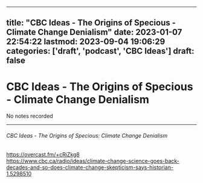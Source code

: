 
---
title: "CBC Ideas - The Origins of Specious - Climate Change Denialism"
date: 2023-01-07 22:54:22
lastmod: 2023-09-04 19:06:29
categories: ['draft', 'podcast', 'CBC Ideas']
draft: false
---


# CBC Ideas - The Origins of Specious - Climate Change Denialism

No notes recorded

- - -
###### CBC Ideas - The Origins of Specious: Climate Change Denialism

https://overcast.fm/+cRiZkg8  
https://www.cbc.ca/radio/ideas/climate-change-science-goes-back-decades-and-so-does-climate-change-skepticism-says-historian-1.5298510

<!-- #draft #public #podcast #CBC Ideas# -->

<!-- {BearID:8FA60B28-ABB1-49A2-B0F6-2A320147009A-28016-00002D97C732B292} -->
